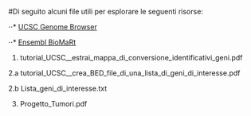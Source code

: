 #Di seguito alcuni file utili per esplorare le seguenti risorse:

⋅⋅* [UCSC Genome Browser](https://genome.ucsc.edu/)

⋅⋅* [Ensembl BioMaRt](https://www.ensembl.org/biomart/martview/)



1. tutorial_UCSC__estrai_mappa_di_conversione_identificativi_geni.pdf

2.a tutorial_UCSC__crea_BED_file_di_una_lista_di_geni_di_interesse.pdf

2.b Lista_geni_di_interesse.txt

3. Progetto_Tumori.pdf
